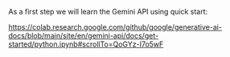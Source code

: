 As a first step we will learn the Gemini API using quick start:

https://colab.research.google.com/github/google/generative-ai-docs/blob/main/site/en/gemini-api/docs/get-started/python.ipynb#scrollTo=QoGYz-I7o5wF